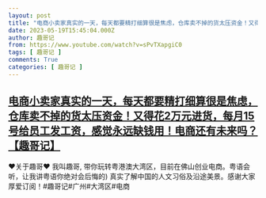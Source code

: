 ```yaml
---
layout: post
title: "电商小卖家真实的一天，每天都要精打细算很是焦虑，仓库卖不掉的货太压资金！又得花2万元进货，每月15号给员工发工资，感觉永远缺钱用！电商还有未来吗？【趣哥记】"
date: 2023-05-19T15:45:04.000Z
author: 趣哥记
from: https://www.youtube.com/watch?v=sPvTXapgiC0
tags: [ 趣哥记 ]
comments: True
categories: [ 趣哥记 ]
---
```

<!--1684511104000-->
[电商小卖家真实的一天，每天都要精打细算很是焦虑，仓库卖不掉的货太压资金！又得花2万元进货，每月15号给员工发工资，感觉永远缺钱用！电商还有未来吗？【趣哥记】](https://www.youtube.com/watch?v=sPvTXapgiC0)
------

<div>
♥关于趣哥♥ 我叫趣哥,  带你玩转粤港澳大湾区，目前在佛山创业电商。粤语会听，让我讲粤语你绝对会后悔的) 真实了解中国的人文习俗及沿途美景。感谢大家厚爱订阅！#趣哥记#广州#大湾区#电商
</div>
